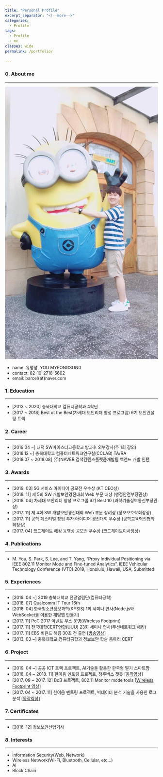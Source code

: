 ```yaml
---
title: "Personal Profile"
excerpt_separator: "<!--more-->"
categories:
  - Profile
tags:
  - Profile
  - me
classes: wide
permalink: /portfolio/

---
```

### 0. About me
***
  ![나](/img/프로필2.jpg)

  - name: 유명성, YOU MYEONGSUNG
  - contact: 82-10-2716-5602
  - email: barcel{at}naver.com


### 1. Education
***
  - [2013 ~ 2020] 충북대학교 컴퓨터공학과 4학년
  - [2017 ~ 2018] Best ot the Best(차세대 보안리더 양성 프로그램) 6기 보안컨설팅 트랙


### 2. Career
***
  - [2019.04 ~] 대덕 SW마이스터고등학교 방과후 외부강사(주 1회 강의)
  - [2018.12 ~] 충북대학교 컴퓨터네트워크연구실(CCLAB) TA/RA
  - [2018.07 ~ 2018.08] (주)NAVER 검색컨텐츠플랫폼개발팀 백앤드 개발 인턴


### 3. Awards
***
  - [2019. 03] 5G 서비스 아이디어 공모전 우수상 (KT CEO상)
  - [2018. 11] 제 5회 SW 개발보안경진대회 Web 부문 대상 (행정안전부장관상)
  - [2018. 04] 차세대 보안리더 양성 프로그램 6기 Best 10 (과학기술정보통신부장관상)
  - [2017. 11] 제 4회 SW 개발보안경진대회 Web 부문 장려상 (정보보호학회장상)
  - [2017. 11] 공학 페스티벌 창업 투자 아이디어 경진대회 우수상 (공학교육혁신협의회장상)
  - [2017. 04] 코드게이트 해킹 동영상 공모전 우수상 (코드게이트이사장상)


### 4. Publications
***
  - M. You, S. Park, S. Lee, and T. Yang, “Proxy Individual Positioning via IEEE 802.11 Monitor Mode and Fine-tuned Analytics”, IEEE Vehicular Technology Conference (VTC) 2019, Honolulu, Hawaii, USA, Submitted


### 5. Experiences
***
  - [2019. 04 ~] 2019 충북대학교 전공알림단(컴퓨터공학)
  - [2018. 07] Qualcomm IT Tour 16th
  - [2018. 04] 한국청소년정보과학(KYSIS) 1회 세미나 연사(Node.js와 WebSocket을 이용한 채팅앱 만들기)
  - [2017. 11] PoC 2017 이벤트 부스 운영(Wireless Footprint)
  - [2017. 11] 전국대학CERT연합(UUU) 23회 세미나 연사(무선네트워크 해킹)
  - [2017. 11] EBS 비욘드 해킹 30초 전 출연 [[방송영상](https://youtu.be/6EH6bZhaUiU?t=1499)]
  - [2013. 03 ~] 충북대학교 컴퓨터공학과 정보보안 학술 동아리 CERT


### 6. Project
***
  - [2019. 04 ~] 공공 ICT 트랙 프로젝트, AI기술을 활용한 한국형 딸기 스마트팜
  - [2018. 04 ~ 2018. 11] 한이음 멘토링 프로젝트, 청주버스 챗봇 [[동작영상](https://www.youtube.com/watch?v=Aj3q7wahONU)]
  - [2017. 09 ~ 2017. 12] BoB 프로젝트, 802.11 Monitor mode tools [[Wireless Footprint 영상](https://www.youtube.com/watch?v=RZrJAW5xc8o)]
  - [2017. 04 ~ 2017. 11] 한이음 멘토링 프로젝트, 빅데이터 분석 기술을 사용한 로그분석 [[동작영상](https://www.youtube.com/watch?v=zdMtmL-eGdA)]


### 7. Certificates
***
  - [2016. 12] 정보보안산업기사


### 8. Interests
***
  - Information Security(Web, Network)
  - Wireless Network(Wi-Fi, Bluetooth, Cellular, etc...)
  - AI
  - Block Chain
